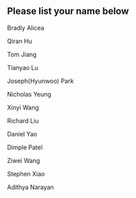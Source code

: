 ## Please list your name below

Bradly Alicea

Qiran Hu

Tom Jiang

Tianyao Lu  

Joseph(Hyunwoo) Park

Nicholas Yeung

Xinyi Wang

Richard Liu

Daniel Yao

Dimple Patel  

Ziwei Wang

Stephen Xiao

Adithya Narayan
